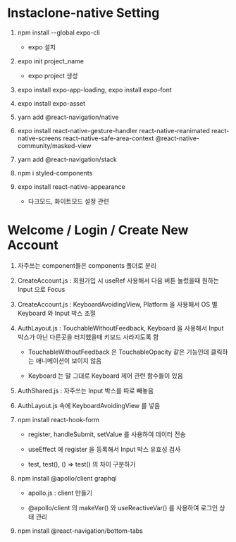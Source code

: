 # Instaclone-native Setting

1. npm install --global expo-cli

   - expo 설치

2. expo init project_name

   - expo project 생성

3. expo install expo-app-loading, expo install expo-font

4. expo install expo-asset

5. yarn add @react-navigation/native

6. expo install react-native-gesture-handler react-native-reanimated react-native-screens react-native-safe-area-context @react-native-community/masked-view

7. yarn add @react-navigation/stack

8. npm i styled-components

9. expo install react-native-appearance

   - 다크모드, 화이트모드 설정 관련

# Welcome / Login / Create New Account

1. 자주쓰는 component들은 components 폴더로 분리

2. CreateAccount.js : 회원가입 시 useRef 사용해서 다음 버튼 눌렀을때 원하는 Input 으로 Focus

3. CreateAccount.js : KeyboardAvoidingView, Platform 을 사용해서 OS 별 Keyboard 와 Input 박스 조절

4. AuthLayout.js : TouchableWithoutFeedback, Keyboard 을 사용해서 Input 박스가 아닌 다른곳을 터치했을때 키보드 사라지도록 함

   - TouchableWithoutFeedback 은 TouchableOpacity 같은 기능인데 클릭하는 애니메이션이 보이지 않음

   - Keyboard 는 말 그대로 Keyboard 제어 관련 함수들이 있음

5. AuthShared.js : 자주쓰는 Input 박스를 따로 빼놓음

6. AuthLayout.js 속에 KeyboardAvoidingView 를 넣음

7. npm install react-hook-form

   - register, handleSubmit, setValue 를 사용하여 데이터 전송

   - useEffect 에 register 을 등록해서 Input 박스 유효성 검사

   - test, test(), () => test() 의 차이 구분하기

8. npm install @apollo/client graphql

   - apollo.js : client 만들기

   - @apollo/client 의 makeVar() 와 useReactiveVar() 를 사용하여 로그인 상태 관리

9. npm install @react-navigation/bottom-tabs
